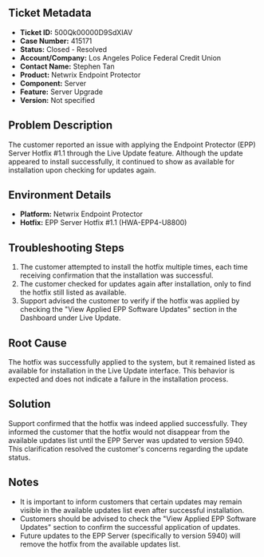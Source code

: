 ## Ticket Metadata
- **Ticket ID:** 500Qk00000D9SdXIAV
- **Case Number:** 415171
- **Status:** Closed - Resolved
- **Account/Company:** Los Angeles Police Federal Credit Union
- **Contact Name:** Stephen Tan
- **Product:** Netwrix Endpoint Protector
- **Component:** Server
- **Feature:** Server Upgrade
- **Version:** Not specified

## Problem Description
The customer reported an issue with applying the Endpoint Protector (EPP) Server Hotfix #1.1 through the Live Update feature. Although the update appeared to install successfully, it continued to show as available for installation upon checking for updates again.

## Environment Details
- **Platform:** Netwrix Endpoint Protector
- **Hotfix:** EPP Server Hotfix #1.1 (HWA-EPP4-U8800)

## Troubleshooting Steps
1. The customer attempted to install the hotfix multiple times, each time receiving confirmation that the installation was successful.
2. The customer checked for updates again after installation, only to find the hotfix still listed as available.
3. Support advised the customer to verify if the hotfix was applied by checking the "View Applied EPP Software Updates" section in the Dashboard under Live Update.

## Root Cause
The hotfix was successfully applied to the system, but it remained listed as available for installation in the Live Update interface. This behavior is expected and does not indicate a failure in the installation process.

## Solution
Support confirmed that the hotfix was indeed applied successfully. They informed the customer that the hotfix would not disappear from the available updates list until the EPP Server was updated to version 5940. This clarification resolved the customer's concerns regarding the update status.

## Notes
- It is important to inform customers that certain updates may remain visible in the available updates list even after successful installation.
- Customers should be advised to check the "View Applied EPP Software Updates" section to confirm the successful application of updates.
- Future updates to the EPP Server (specifically to version 5940) will remove the hotfix from the available updates list.